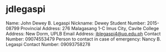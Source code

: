 # jdlegaspi
    
    

Name: John Dewey B. Legaspi
Nickname: Dewey
Student Number: 2015-08799
Provincial Address: 276 Malagasang 1-C Imus City, Cavite
College Address: New Dorm, UPLB
Email Address: jblegaspi4@up.edu.ph
Contact Number: 09074553479
Person to contact in case of emergency: Nancy B. Legaspi
Contact Number: 09093758278


